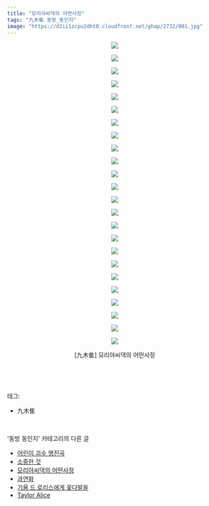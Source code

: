 ```yaml
---
title: "모리야씨댁의 어떤사정"
tags: "九木隹 동방_동인지"
image: "https://d2ii1zcpu2dht0.cloudfront.net/ghap/2732/001.jpg"
---
```

<div class="article">
<p style="text-align: center; clear: none; float: none;"><img src="{{ site.imgserver9 }}/ghap/2732/001.jpg"/></p>
<p style="text-align: center; clear: none; float: none;"><img src="{{ site.imgserver9 }}/ghap/2732/002.jpg"/></p>
<p style="text-align: center; clear: none; float: none;"><img src="{{ site.imgserver9 }}/ghap/2732/003.jpg"/></p>
<p style="text-align: center; clear: none; float: none;"><img src="{{ site.imgserver9 }}/ghap/2732/004.jpg"/></p>
<p style="text-align: center; clear: none; float: none;"><img src="{{ site.imgserver9 }}/ghap/2732/005.jpg"/></p>
<p style="text-align: center; clear: none; float: none;"><img src="{{ site.imgserver9 }}/ghap/2732/006.jpg"/></p>
<p style="text-align: center; clear: none; float: none;"><img src="{{ site.imgserver9 }}/ghap/2732/007.jpg"/></p>
<p style="text-align: center; clear: none; float: none;"><img src="{{ site.imgserver9 }}/ghap/2732/008.jpg"/></p>
<p style="text-align: center; clear: none; float: none;"><img src="{{ site.imgserver9 }}/ghap/2732/009.jpg"/></p>
<p style="text-align: center; clear: none; float: none;"><img src="{{ site.imgserver9 }}/ghap/2732/010.jpg"/></p>
<p style="text-align: center; clear: none; float: none;"><img src="{{ site.imgserver9 }}/ghap/2732/011.jpg"/></p>
<p style="text-align: center; clear: none; float: none;"><img src="{{ site.imgserver9 }}/ghap/2732/012.jpg"/></p>
<p style="text-align: center; clear: none; float: none;"><img src="{{ site.imgserver9 }}/ghap/2732/013.jpg"/></p>
<p style="text-align: center; clear: none; float: none;"><img src="{{ site.imgserver9 }}/ghap/2732/014.jpg"/></p>
<p style="text-align: center; clear: none; float: none;"><img src="{{ site.imgserver9 }}/ghap/2732/015.jpg"/></p>
<p style="text-align: center; clear: none; float: none;"><img src="{{ site.imgserver9 }}/ghap/2732/016.jpg"/></p>
<p style="text-align: center; clear: none; float: none;"><img src="{{ site.imgserver9 }}/ghap/2732/017.jpg"/></p>
<p style="text-align: center; clear: none; float: none;"><img src="{{ site.imgserver9 }}/ghap/2732/018.jpg"/></p>
<p style="text-align: center; clear: none; float: none;"><img src="{{ site.imgserver9 }}/ghap/2732/019.jpg"/></p>
<p style="text-align: center; clear: none; float: none;"><img src="{{ site.imgserver9 }}/ghap/2732/020.jpg"/></p>
<p style="text-align: center; clear: none; float: none;"><img src="{{ site.imgserver9 }}/ghap/2732/021.jpg"/></p>
<p style="text-align: center; clear: none; float: none;"><img src="{{ site.imgserver9 }}/ghap/2732/022.jpg"/></p>
<p style="text-align: center; clear: none; float: none;"><img src="{{ site.imgserver9 }}/ghap/2732/023.jpg"/></p>
<p style="text-align: center; clear: none; float: none;"><img src="{{ site.imgserver9 }}/ghap/2732/024.jpg"/></p>
<p style="text-align: center; clear: none; float: none;">[九木隹] 모리야씨댁의 어떤사정</p>
<p><br/></p>
</div><br/>
<div class="tagTrail">
<p>태그: </p>
<ul>
<li>九木隹</li>
</ul>
</div><br/>
<div class="another">
<p>'동방 동인지' 카테고리의 다른 글</p>
<ul>
<li><a href="/ghap_2734">어린이 괴수 행진곡</a></li>
<li><a href="/ghap_2733">소중한 것</a></li>
<li><a href="/ghap_2732">모리야씨댁의 어떤사정</a></li>
<li><a href="/ghap_2731">과연화</a></li>
<li><a href="/ghap_2729">기욤 드 로리스에게 꽃다발을</a></li>
<li><a href="/ghap_2728">Taylor Alice</a></li>
</ul>
</div><br/>
<div class="cb_module cb_fluid">
<div class="cb_wrt cb_profile">
</div><!-- commentList close -->
</div><br/>
